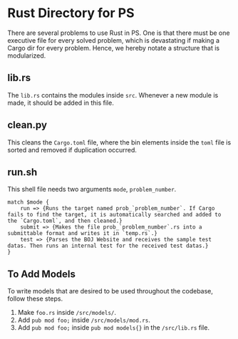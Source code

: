 # Rust Directory for PS
There are several problems to use Rust in PS. One is that there must be one executive file for every solved problem, which 
is devastating if making a Cargo dir for every problem. Hence, we hereby notate a structure that is modularized.

## lib.rs
The `lib.rs` contains the modules inside `src`. Whenever a new module is made, it should be added in this file.

## clean.py
This cleans the `Cargo.toml` file, where the bin elements inside the `toml` file is sorted and removed if duplication occurred.

## run.sh
This shell file needs two arguments `mode`, `problem_number`.
```shell
match $mode {
    run => {Runs the target named prob_`problem_number`. If Cargo fails to find the target, it is automatically searched and added to the `Cargo.toml`, and then cleaned.}
    submit => {Makes the file prob_`problem_number`.rs into a submittable format and writes it in `temp.rs`.}
    test => {Parses the BOJ Website and receives the sample test datas. Then runs an internal test for the received test datas.}
}
```

## To Add Models
To write models that are desired to be used throughout the codebase, follow these steps.

1. Make `foo.rs` inside `/src/models/`.
2. Add `pub mod foo;` inside `/src/models/mod.rs`.
3. Add `pub mod foo;` inside `pub mod models{}` in the `/src/lib.rs` file.